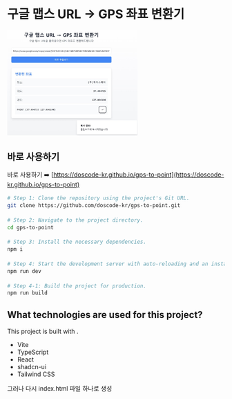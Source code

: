# 구글 맵스 URL → GPS 좌표 변환기

<img src="./public/url_to_gps.jpg" alt="구글 맵스 URL → GPS 좌표 변환기" width="60%">

## 바로 사용하기

바로 사용하기 ➡️ [https://doscode-kr.github.io/gps-to-point](https://doscode-kr.github.io/gps-to-point)


```sh
# Step 1: Clone the repository using the project's Git URL.
git clone https://github.com/doscode-kr/gps-to-point.git

# Step 2: Navigate to the project directory.
cd gps-to-point

# Step 3: Install the necessary dependencies.
npm i

# Step 4: Start the development server with auto-reloading and an instant preview.
npm run dev

# Step 4-1: Build the project for production.
npm run build
```

## What technologies are used for this project?

This project is built with .

- Vite
- TypeScript
- React
- shadcn-ui
- Tailwind CSS

 그러나 다시 index.html 파일 하나로 생성
